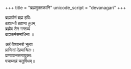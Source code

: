 +++
title = "ब्रह्ममुक्तकानि"
unicode_script = "devanagari"
+++

ब्रह्मार्पणं ब्रह्म हविः  
ब्रह्माग्नौ ब्रह्मणा हुतम्  
ब्रह्मैव तेन गन्तव्यं  
ब्रह्मकर्मसमाधिना ॥

अहं वैश्वानरो भूत्वा  
प्राणिनां देहमाश्रितः।  
प्राणापानसमायुक्तः  
पचाम्यन्नं चतुर्विधम्॥

